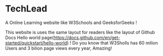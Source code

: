 # TechLead
A Online Learning website like W3Schools and GeeksforGeeks !

This website is uses the same layout for readers like the layout of Github Docs Hello world page(https://docs.github.com/en/get-started/quickstart/hello-world) !
Do you know that W3Sholls has 60 milion Users and 3 bilion page views every year, Amazing!
